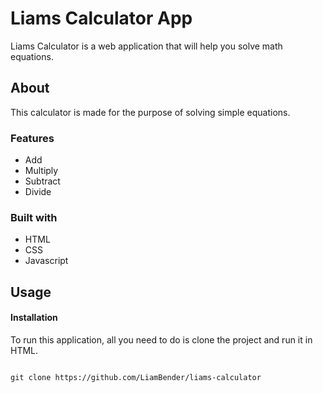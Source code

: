 # Liams Calculator App
Liams Calculator is a web application that will help you solve math equations.

## About
This calculator is made for the purpose of solving simple equations.

### Features
- Add
- Multiply
- Subtract
- Divide

### Built with
- HTML
- CSS
- Javascript
  
## Usage

#### Installation
To run this application, all you need to do is clone the project and run it in HTML.

```console

git clone https://github.com/LiamBender/liams-calculator

```
